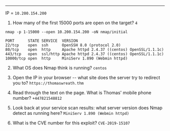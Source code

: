 
---

IP = `10.200.154.200`

1. How many of the first 15000 ports are open on the target?
`4`

`nmap -p 1-15000 --open 10.200.154.200 -oN nmap/initial`
```
PORT      STATE SERVICE  VERSION
22/tcp    open  ssh      OpenSSH 8.0 (protocol 2.0)
80/tcp    open  http     Apache httpd 2.4.37 ((centos) OpenSSL/1.1.1c)
443/tcp   open  ssl/http Apache httpd 2.4.37 ((centos) OpenSSL/1.1.1c)
10000/tcp open  http     MiniServ 1.890 (Webmin httpd)
```

2. What OS does Nmap think is running?
`centos`

3. Open the IP in your browser -- what site does the server try to redirect you to?
`https://thomaswreath.thm`

4. Read through the text on the page. What is Thomas' mobile phone number?
`+447821548812`

5. Look back at your service scan results: what server version does Nmap detect as running here?
`MiniServ 1.890 (Webmin httpd)`

6. What is the CVE number for this exploit?
`CVE-2019-15107`



